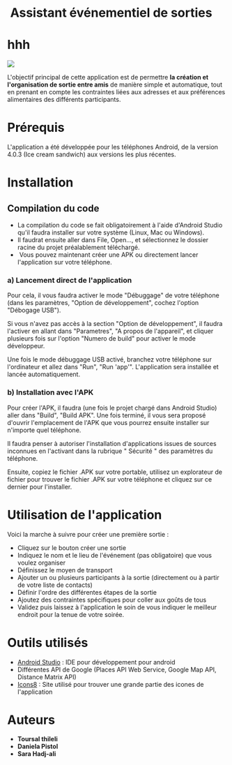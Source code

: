 #  Assistant événementiel de sorties
<h1>hhh</h1>
 <img src="https://github.com/danielapistol/TeamA-GLA/blob/master/images%20du%20site/Capture%20du%202018-05-22%2000:56:40.png"</img>

L'objectif principal de cette application est de permettre **la création et l'organisation de sortie entre amis** de manière simple et automatique, tout en prenant en compte les contraintes liées aux adresses et aux préférences alimentaires des différents participants.  

# Prérequis

L'application a été développée pour les téléphones Android, de la version 4.0.3 (Ice cream sandwich) aux versions les plus récentes.

# Installation

## Compilation du code
* La compilation du code se fait obligatoirement à l'aide d'Android Studio qu'il faudra installer sur votre système (Linux, Mac ou Windows).
* Il faudrat ensuite aller dans File, Open..., et sélectionnez le dossier racine du projet préalablement téléchargé.
*  Vous pouvez maintenant créer une APK ou directement lancer l'application sur votre téléphone.

### a) Lancement direct de l'application
Pour cela, il vous faudra activer le mode "Débuggage" de votre téléphone (dans les paramètres, "Option de développement", cochez l'option "Débogage USB").

Si vous n'avez pas accès à la section "Option de développement", il faudra l'activer en allant dans "Parametres", "A propos de l'appareil", et cliquer plusieurs fois sur l'option "Numero de build" pour activer le mode développeur.

Une fois le mode débuggage USB activé, branchez votre téléphone sur l'ordinateur et allez dans "Run", "Run 'app'".
L'application sera installée et lancée automatiquement.

### b) Installation avec l'APK
Pour créer l'APK, il faudra (une fois le projet chargé dans Android Studio) aller dans "Build", "Build APK". Une fois terminé, il vous sera proposé d'ouvrir l'emplacement de l'APK que vous pourrez ensuite installer sur n'importe quel téléphone.

Il faudra penser à autoriser l'installation d'applications issues de sources inconnues en l'activant dans la rubrique " Sécurité " des paramètres du téléphone.

Ensuite, copiez le fichier .APK sur votre portable, utilisez un explorateur de fichier pour trouver le fichier .APK sur votre téléphone et cliquez sur ce dernier pour l'installer.


# Utilisation de l'application

Voici la marche à suivre pour créer une première sortie :

* Cliquez sur le bouton créer une sortie
* Indiquez le nom et le lieu de l'événement (pas obligatoire) que vous voulez organiser
* Définissez le moyen de transport
* Ajouter un ou plusieurs participants à la sortie (directement ou à partir de votre liste de contacts)
* Définir l'ordre des différentes étapes de la sortie
* Ajoutez des contraintes spécifiques pour coller aux goûts de tous
* Validez puis laissez à l'application le soin de vous indiquer le meilleur endroit pour la tenue de votre soirée.

# Outils utilisés

* [Android Studio](https://developer.android.com/studio/index.html) : IDE pour développement pour android
* Différentes API de Google (Places API Web Service, Google Map API, Distance Matrix API)
* [Icons8](https://icons8.com/) : Site utilisé pour trouver une grande partie des icones de l'application

# Auteurs

* **Toursal thileli**
* **Daniela Pistol**
* **Sara Hadj-ali**
